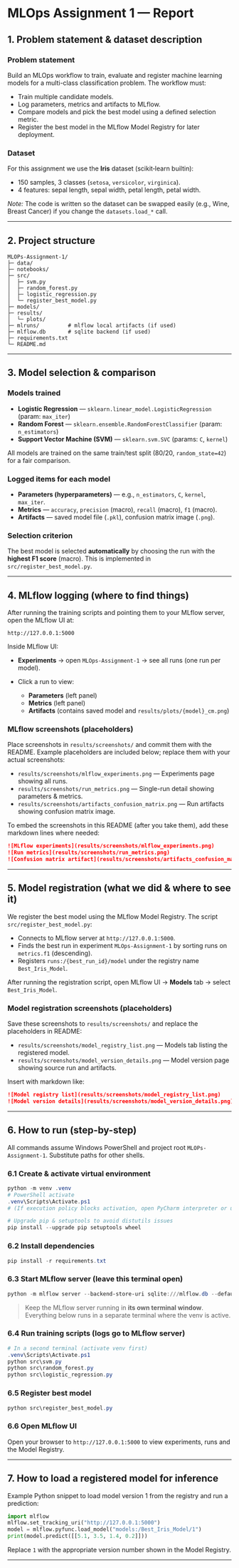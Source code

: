 # MLOps Assignment 1 — Report

## 1. Problem statement & dataset description

### Problem statement

Build an MLOps workflow to train, evaluate and register machine learning models for a multi-class classification problem. The workflow must:

* Train multiple candidate models.
* Log parameters, metrics and artifacts to MLflow.
* Compare models and pick the best model using a defined selection metric.
* Register the best model in the MLflow Model Registry for later deployment.

### Dataset

For this assignment we use the **Iris** dataset (scikit‑learn builtin):

* 150 samples, 3 classes (`setosa`, `versicolor`, `virginica`).
* 4 features: sepal length, sepal width, petal length, petal width.

*Note:* The code is written so the dataset can be swapped easily (e.g., Wine, Breast Cancer) if you change the `datasets.load_*` call.

---

## 2. Project structure

```
MLOPs-Assignment-1/
├─ data/
├─ notebooks/
├─ src/
│  ├─ svm.py
│  ├─ random_forest.py
│  ├─ logistic_regression.py
│  └─ register_best_model.py
├─ models/
├─ results/
│  └─ plots/
├─ mlruns/         # mlflow local artifacts (if used)
├─ mlflow.db       # sqlite backend (if used)
├─ requirements.txt
└─ README.md
```

---

## 3. Model selection & comparison

### Models trained

* **Logistic Regression** — `sklearn.linear_model.LogisticRegression` (param: `max_iter`)
* **Random Forest** — `sklearn.ensemble.RandomForestClassifier` (param: `n_estimators`)
* **Support Vector Machine (SVM)** — `sklearn.svm.SVC` (params: `C`, `kernel`)

All models are trained on the same train/test split (80/20, `random_state=42`) for a fair comparison.

### Logged items for each model

* **Parameters (hyperparameters)** — e.g., `n_estimators`, `C`, `kernel`, `max_iter`.
* **Metrics** — `accuracy`, `precision` (macro), `recall` (macro), `f1` (macro).
* **Artifacts** — saved model file (`.pkl`), confusion matrix image (`.png`).

### Selection criterion

The best model is selected **automatically** by choosing the run with the **highest F1 score** (macro). This is implemented in `src/register_best_model.py`.

---

## 4. MLflow logging (where to find things)

After running the training scripts and pointing them to your MLflow server, open the MLflow UI at:

```
http://127.0.0.1:5000
```

Inside MLflow UI:

* **Experiments** → open `MLOps-Assignment-1` → see all runs (one run per model).
* Click a run to view:

  * **Parameters** (left panel)
  * **Metrics** (left panel)
  * **Artifacts** (contains saved model and `results/plots/{model}_cm.png`)

### MLflow screenshots (placeholders)

Place screenshots in `results/screenshots/` and commit them with the README. Example placeholders are included below; replace them with your actual screenshots:

* `results/screenshots/mlflow_experiments.png` — Experiments page showing all runs.
* `results/screenshots/run_metrics.png` — Single-run detail showing parameters & metrics.
* `results/screenshots/artifacts_confusion_matrix.png` — Run artifacts showing confusion matrix image.

To embed the screenshots in this README (after you take them), add these markdown lines where needed:

```markdown
![MLflow experiments](results/screenshots/mlflow_experiments.png)
![Run metrics](results/screenshots/run_metrics.png)
![Confusion matrix artifact](results/screenshots/artifacts_confusion_matrix.png)
```

---

## 5. Model registration (what we did & where to see it)

We register the best model using the MLflow Model Registry. The script `src/register_best_model.py`:

* Connects to MLflow server at `http://127.0.0.1:5000`.
* Finds the best run in experiment `MLOps-Assignment-1` by sorting runs on `metrics.f1` (descending).
* Registers `runs:/{best_run_id}/model` under the registry name `Best_Iris_Model`.

After running the registration script, open MLflow UI → **Models** tab → select `Best_Iris_Model`.

### Model registration screenshots (placeholders)

Save these screenshots to `results/screenshots/` and replace the placeholders in README:

* `results/screenshots/model_registry_list.png` — Models tab listing the registered model.
* `results/screenshots/model_version_details.png` — Model version page showing source run and artifacts.

Insert with markdown like:

```markdown
![Model registry list](results/screenshots/model_registry_list.png)
![Model version details](results/screenshots/model_version_details.png)
```

---

## 6. How to run (step-by-step)

All commands assume Windows PowerShell and project root `MLOPs-Assignment-1`. Substitute paths for other shells.

### 6.1 Create & activate virtual environment

```powershell
python -m venv .venv
# PowerShell activate
.venv\Scripts\Activate.ps1
# (If execution policy blocks activation, open PyCharm interpreter or use cmd.exe and run .venv\Scripts\activate.bat)

# Upgrade pip & setuptools to avoid distutils issues
pip install --upgrade pip setuptools wheel
```

### 6.2 Install dependencies

```powershell
pip install -r requirements.txt
```

### 6.3 Start MLflow server (leave this terminal open)

```powershell
python -m mlflow server --backend-store-uri sqlite:///mlflow.db --default-artifact-root ./mlruns --host 127.0.0.1 --port 5000
```

> Keep the MLflow server running in **its own terminal window**. Everything below runs in a separate terminal where the venv is active.

### 6.4 Run training scripts (logs go to MLflow server)

```powershell
# In a second terminal (activate venv first)
.venv\Scripts\Activate.ps1
python src\svm.py
python src\random_forest.py
python src\logistic_regression.py
```

### 6.5 Register best model

```powershell
python src\register_best_model.py
```

### 6.6 Open MLflow UI

Open your browser to `http://127.0.0.1:5000` to view experiments, runs and the Model Registry.

---

## 7. How to load a registered model for inference

Example Python snippet to load model version 1 from the registry and run a prediction:

```python
import mlflow
mlflow.set_tracking_uri("http://127.0.0.1:5000")
model = mlflow.pyfunc.load_model("models:/Best_Iris_Model/1")
print(model.predict([[5.1, 3.5, 1.4, 0.2]]))
```

Replace `1` with the appropriate version number shown in the Model Registry.

---
